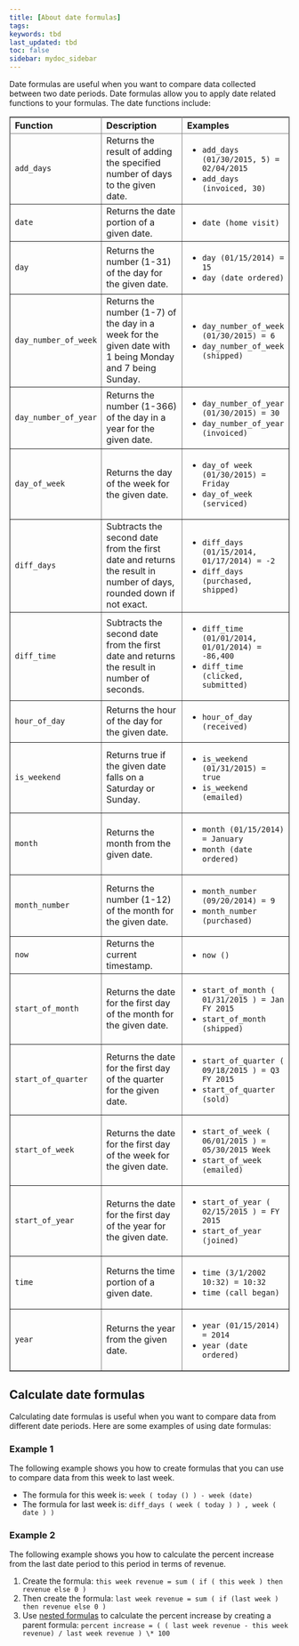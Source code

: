 ```yaml
---
title: [About date formulas]
tags:
keywords: tbd
last_updated: tbd
toc: false
sidebar: mydoc_sidebar
---
```

Date formulas are useful when you want to compare data collected between two date periods. Date formulas allow you to apply date related functions to your formulas. The date functions include:

<table cellpadding="4" cellspacing="0" summary="" id="keyword_reference__table_ynp_tvj_tw" class="table" frame="border" border="1" rules="all">
   <colgroup>
      <col style="width:25%"/>
      <col style="width:30%"/>
      <col style="width:30%"/>
   </colgroup>
   <thead class="thead" style="text-align:left;">
      <tr>
         <th>Function</th>
         <th>Description</th>
         <th>Examples</th>
      </tr>
   </thead>
   <tbody class="tbody">
      <tr>
         <td><code>add_days</code></td>
         <td>Returns the result of adding the specified number of days to the given date.</td>
         <td>
            <ul>
               <li><code>add_days (01/30/2015, 5) = 02/04/2015</code></li>
               <li><code>add_days (invoiced, 30)</code></li>
            </ul>
         </td>
      </tr>
      <tr>
         <td><code>date</code></td>
         <td>Returns the date portion of a given date.</td>
         <td>
            <ul>
               <li><code>date (home visit)</code></li>
            </ul>
         </td>
      </tr>
      <tr>
         <td><code>day</code></td>
         <td>Returns the number (1-31) of the day for the given date.</td>
         <td>
            <ul>
               <li><code>day (01/15/2014) = 15</code></li>
               <li><code>day (date ordered)</code></li>
            </ul>
         </td>
      </tr>
      <tr>
         <td><code>day_number_of_week</code></td>
         <td>Returns the number (1-7) of the day in a week for the given date with 1 being Monday
            and 7 being Sunday.
         </td>
         <td>
            <ul>
               <li><code>day_number_of_week (01/30/2015) = 6</code></li>
               <li><code>day_number_of_week (shipped)</code></li>
            </ul>
         </td>
      </tr>
      <tr>
         <td><code>day_number_of_year</code></td>
         <td>Returns the number (1-366) of the day in a year for the given date.</td>
         <td>
            <ul>
               <li><code>day_number_of_year (01/30/2015) = 30</code></li>
               <li><code>day_number_of_year (invoiced)</code></li>
            </ul>
         </td>
      </tr>
      <tr>
         <td><code>day_of_week</code></td>
         <td>Returns the day of the week for the given date.</td>
         <td>
            <ul>
               <li><code>day_of week (01/30/2015) = Friday</code></li>
               <li><code>day_of_week (serviced)</code></li>
            </ul>
         </td>
      </tr>
      <tr>
         <td><code>diff_days</code></td>
         <td>Subtracts the second date from the first date and returns the result in number of days,
            rounded down if not exact.
         </td>
         <td>
            <ul>
               <li><code>diff_days (01/15/2014, 01/17/2014) = -2</code></li>
               <li><code>diff_days (purchased, shipped)</code></li>
            </ul>
         </td>
      </tr>
      <tr>
         <td><code>diff_time</code></td>
         <td>Subtracts the second date from the first date and returns the result in number of
            seconds.
         </td>
         <td>
            <ul>
               <li><code>diff_time (01/01/2014, 01/01/2014) = -86,400</code></li>
               <li><code>diff_time (clicked, submitted)</code></li>
            </ul>
         </td>
      </tr>
      <tr>
         <td><code>hour_of_day</code></td>
         <td>Returns the hour of the day for the given date.</td>
         <td>
            <ul>
               <li><code>hour_of_day (received)</code></li>
            </ul>
         </td>
      </tr>
      <tr>
         <td><code>is_weekend</code></td>
         <td>Returns true if the given date falls on a Saturday or Sunday.</td>
         <td>
            <ul>
               <li><code>is_weekend (01/31/2015) = true</code></li>
               <li><code>is_weekend (emailed)</code></li>
            </ul>
         </td>
      </tr>
      <tr>
         <td><code>month</code></td>
         <td>Returns the month from the given date.</td>
         <td>
            <ul>
               <li><code>month (01/15/2014) = January</code></li>
               <li><code>month (date ordered)</code></li>
            </ul>
         </td>
      </tr>
      <tr>
         <td><code>month_number</code></td>
         <td>Returns the number (1-12) of the month for the given date.</td>
         <td>
            <ul>
               <li><code>month_number (09/20/2014) = 9</code></li>
               <li><code>month_number (purchased)</code></li>
            </ul>
         </td>
      </tr>
      <tr>
         <td><code>now</code></td>
         <td>Returns the current timestamp.</td>
         <td>
            <ul>
               <li><code>now ()</code></li>
            </ul>
         </td>
      </tr>
      <tr>
         <td><code>start_of_month</code></td>
         <td>Returns the date for the first day of the month for the given date.</td>
         <td>
            <ul>
               <li><code>start_of_month ( 01/31/2015 ) = Jan FY 2015</code></li>
               <li><code>start_of_month (shipped)</code></li>
            </ul>
         </td>
      </tr>
      <tr>
         <td><code>start_of_quarter</code></td>
         <td>Returns the date for the first day of the quarter for the given date.</td>
         <td>
            <ul>
               <li><code>start_of_quarter ( 09/18/2015 ) = Q3 FY 2015</code></li>
               <li><code>start_of_quarter (sold)</code></li>
            </ul>
         </td>
      </tr>
      <tr>
         <td><code>start_of_week</code></td>
         <td>Returns the date for the first day of the week for the given date.</td>
         <td>
            <ul>
               <li><code>start_of_week ( 06/01/2015 ) = 05/30/2015 Week</code></li>
               <li><code>start_of_week (emailed)</code></li>
            </ul>
         </td>
      </tr>
      <tr>
         <td><code>start_of_year</code></td>
         <td>Returns the date for the first day of the year for the given date. </td>
         <td>
            <ul>
               <li><code>start_of_year ( 02/15/2015 ) = FY 2015</code></li>
               <li><code>start_of_year (joined)</code></li>
            </ul>
         </td>
      </tr>
      <tr>
         <td><code>time</code></td>
         <td>Returns the time portion of a given date.</td>
         <td>
            <ul>
               <li><code>time (3/1/2002 10:32) = 10:32</code></li>
               <li><code>time (call began)</code></li>
            </ul>
         </td>
      </tr>
      <tr>
         <td><code>year</code></td>
         <td>Returns the year from the given date.</td>
          <td>
            <ul>
               <li><code>year (01/15/2014) = 2014</code></li>
               <li><code>year (date ordered)</code></li>
            </ul>
         </td>
      </tr>
   </tbody>
</table>

## Calculate date formulas

Calculating date formulas is useful when you want to compare data from different date periods. Here are some examples of using date formulas:

### Example 1

The following example shows you how to create formulas that you can use to compare data from this week to last week.

- The formula for this week is: `week ( today () ) - week (date)`
- The formula for last week is: `diff_days ( week ( today ) ) , week ( date ) )`

### Example 2

The following example shows you how to calculate the percent increase from the last date period to this period in terms of revenue.

1. Create the formula: `this week revenue = sum ( if ( this week ) then revenue else 0 )`
2. Then create the formula: `last week revenue = sum ( if (last week ) then revenue else 0 )`
3. Use [nested formulas](../../complex_searches/about_nested_formulas.html#) to calculate the percent increase by creating a parent formula: `percent increase = ( ( last week revenue - this week revenue) / last week revenue ) \* 100`
